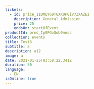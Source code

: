 ```yaml
---
tickets:
  - id: price_1IDMEYG9T6XK0FGiV7ZXA2EI
    description: General Admission
    price: 25
    endsOn: startOfEvent
productId: prod_Ip0FGoQob0nnss
collection: events
title: Test3
subtitle: a
description: a12
image: a
date: 2021-01-25T03:58:22.341Z
duration: 30
language:
  - EN
isOnline: true
---
```

